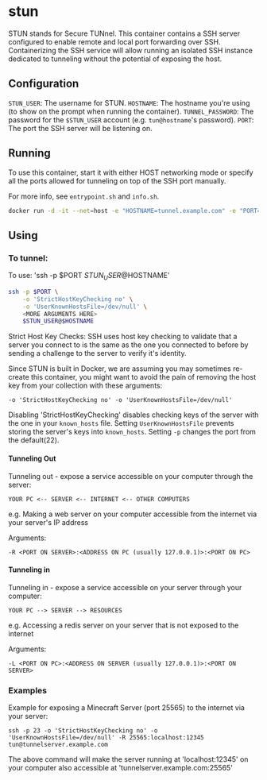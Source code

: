 # stun
STUN stands for Secure TUNnel. This container contains a SSH server configured to enable remote and local port forwarding over SSH. Containerizing the SSH service will allow running an isolated SSH instance dedicated to tunneling without the potential of exposing the host.

## Configuration
`STUN_USER`: The username for STUN.
`HOSTNAME`: The hostname you're using (to show on the prompt when running the container).
`TUNNEL_PASSWORD`: The password for the `$STUN_USER` account (e.g. `tun@hostname`'s password).
`PORT`: The port the SSH server will be listening on.

## Running
To use this container, start it with either HOST networking mode or specify all the ports allowed for tunneling on top of the SSH port manually.

For more info, see `entrypoint.sh` and `info.sh`.

```sh
docker run -d -it --net=host -e "HOSTNAME=tunnel.example.com" -e "PORT=23" -e "TUNNEL_PASSWORD=password123" jasoryeh/stun
```

## Using

### To tunnel:
To use: 'ssh -p $PORT <args> $STUN_USER@$HOSTNAME'

```sh
ssh -p $PORT \
    -o 'StrictHostKeyChecking no' \
    -o 'UserKnownHostsFile=/dev/null' \
    <MORE ARGUMENTS HERE>
    $STUN_USER@$HOSTNAME
```

Strict Host Key Checks: SSH uses host key checking to validate that a server you connect to is the same as the one you connected to before by sending a challenge to the server to verify it's identity.

Since STUN is built in Docker, we are assuming you may sometimes re-create this container, you might want to avoid the pain of removing the host key from your collection with these arguments:

```
-o 'StrictHostKeyChecking no' -o 'UserKnownHostsFile=/dev/null'
```

Disabling 'StrictHostKeyChecking' disables checking keys of the server with the one in your `known_hosts` file. Setting `UserKnownHostsFile` prevents storing the server's keys into `known_hosts`. Setting `-p` changes the port from the default(22).

#### Tunneling Out
Tunneling out - expose a service accessible on your computer through the server:
```
YOUR PC <-- SERVER <-- INTERNET <-- OTHER COMPUTERS
```
e.g. Making a web server on your computer accessible from the internet via your server's IP address

Arguments:
```
-R <PORT ON SERVER>:<ADDRESS ON PC (usually 127.0.0.1)>:<PORT ON PC>
```

#### Tunneling in
Tunneling in - expose a service accessible on your server through your computer: 
```
YOUR PC --> SERVER --> RESOURCES
```
e.g. Accessing a redis server on your server that is not exposed to the internet

Arguments: 
```
-L <PORT ON PC>:<ADDRESS ON SERVER (usually 127.0.0.1)>:<PORT ON SERVER>
```


### Examples
Example for exposing a Minecraft Server (port 25565) to the internet via your server:
```
ssh -p 23 -o 'StrictHostKeyChecking no' -o 'UserKnownHostsFile=/dev/null' -R 25565:localhost:12345 tun@tunnelserver.example.com
```
The above command will make the server running at 'localhost:12345' on your computer also accessible at 'tunnelserver.example.com:25565'
